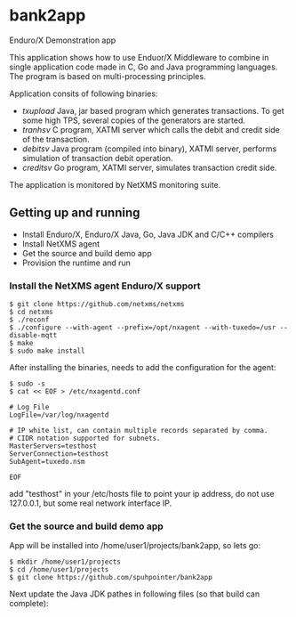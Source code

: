 # bank2app
Enduro/X Demonstration app

This application shows how to use Enduor/X Middleware to combine in single application code made in C, Go and Java programming languages. The program is based on multi-processing principles.

Application consits of following binaries:

- *txupload* Java, jar based program which generates transactions. To get some high TPS, several copies of the generators are started.
- *tranhsv* C program, XATMI server which calls the debit and credit side of the transaction.
- *debitsv* Java program (compiled into binary), XATMI server, performs simulation of transaction debit operation.
- *creditsv* Go program, XATMI server, simulates transaction credit side.

The application is monitored by NetXMS monitoring suite.


## Getting up and running

- Install Enduro/X, Enduro/X Java, Go, Java JDK and C/C++ compilers
- Install NetXMS agent
- Get the source and build demo app
- Provision the runtime and run

### Install the NetXMS agent Enduro/X support

```
$ git clone https://github.com/netxms/netxms
$ cd netxms
$ ./reconf
$ ./configure --with-agent --prefix=/opt/nxagent --with-tuxedo=/usr --disable-mqtt
$ make
$ sudo make install
```

After installing the binaries, needs to add the configuration for the agent:

```
$ sudo -s
$ cat << EOF > /etc/nxagentd.conf

# Log File
LogFile=/var/log/nxagentd

# IP white list, can contain multiple records separated by comma.
# CIDR notation supported for subnets.
MasterServers=testhost
ServerConnection=testhost
SubAgent=tuxedo.nsm

EOF
```

add "testhost" in your /etc/hosts file to point your ip address, do not use 127.0.0.1, but some real network interface IP.


### Get the source and build demo app

App will be installed into /home/user1/projects/bank2app, so lets go:

```
$ mkdir /home/user1/projects
$ cd /home/user1/projects
$ git clone https://github.com/spuhpointer/bank2app
```

Next update the Java JDK pathes in following files (so that build can complete):


